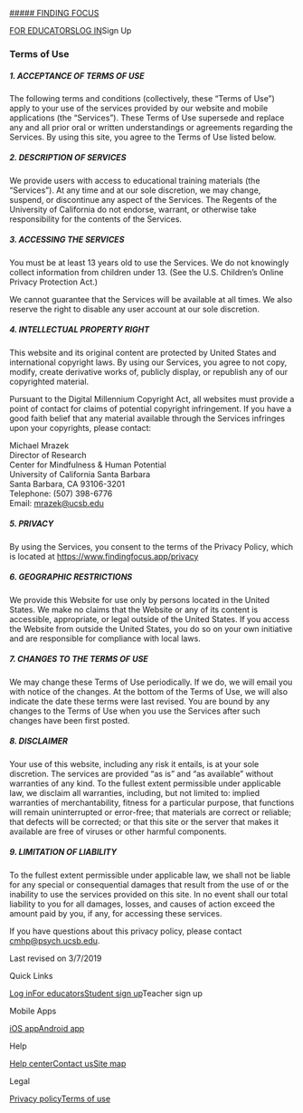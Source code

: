 [##### FINDING FOCUS](https://www.findingfocus.app/)

[FOR EDUCATORS](https://www.findingfocus.app/for-educators/)[LOG IN](https://portal.findingfocus.app/signIn)Sign Up

### Terms of Use

##### 1\. ACCEPTANCE OF TERMS OF USE

The following terms and conditions (collectively, these “Terms of Use”) apply to your use of the services provided by our website and mobile applications (the “Services”). These Terms of Use supersede and replace any and all prior oral or written understandings or agreements regarding the Services. By using this site, you agree to the Terms of Use listed below.

##### 2\. DESCRIPTION OF SERVICES

We provide users with access to educational training materials (the “Services”). At any time and at our sole discretion, we may change, suspend, or discontinue any aspect of the Services. The Regents of the University of California do not endorse, warrant, or otherwise take responsibility for the contents of the Services.

##### 3\. ACCESSING THE SERVICES

You must be at least 13 years old to use the Services. We do not knowingly collect information from children under 13. (See the U.S. Children’s Online Privacy Protection Act.)  
  
We cannot guarantee that the Services will be available at all times. We also reserve the right to disable any user account at our sole discretion.

##### 4\. INTELLECTUAL PROPERTY RIGHT

This website and its original content are protected by United States and international copyright laws. By using our Services, you agree to not copy, modify, create derivative works of, publicly display, or republish any of our copyrighted material.  
  
Pursuant to the Digital Millennium Copyright Act, all websites must provide a point of contact for claims of potential copyright infringement. If you have a good faith belief that any material available through the Services infringes upon your copyrights, please contact:  
  
Michael Mrazek  
Director of Research  
Center for Mindfulness & Human Potential  
University of California Santa Barbara  
Santa Barbara, CA 93106-3201  
Telephone: (507) 398-6776  
Email: mrazek@ucsb.edu

##### 5\. PRIVACY

By using the Services, you consent to the terms of the Privacy Policy, which is located at https://www.findingfocus.app/privacy

##### 6\. GEOGRAPHIC RESTRICTIONS

We provide this Website for use only by persons located in the United States. We make no claims that the Website or any of its content is accessible, appropriate, or legal outside of the United States. If you access the Website from outside the United States, you do so on your own initiative and are responsible for compliance with local laws.

##### 7\. CHANGES TO THE TERMS OF USE

We may change these Terms of Use periodically. If we do, we will email you with notice of the changes. At the bottom of the Terms of Use, we will also indicate the date these terms were last revised. You are bound by any changes to the Terms of Use when you use the Services after such changes have been first posted.

##### 8\. DISCLAIMER

Your use of this website, including any risk it entails, is at your sole discretion. The services are provided “as is” and “as available” without warranties of any kind. To the fullest extent permissible under applicable law, we disclaim all warranties, including, but not limited to: implied warranties of merchantability, fitness for a particular purpose, that functions will remain uninterrupted or error-free; that materials are correct or reliable; that defects will be corrected; or that this site or the server that makes it available are free of viruses or other harmful components.

##### 9\. LIMITATION OF LIABILITY

To the fullest extent permissible under applicable law, we shall not be liable for any special or consequential damages that result from the use of or the inability to use the services provided on this site. In no event shall our total liability to you for all damages, losses, and causes of action exceed the amount paid by you, if any, for accessing these services.

  
If you have questions about this privacy policy, please contact cmhp@psych.ucsb.edu.  
  
Last revised on 3/7/2019

Quick Links

[Log in](https://portal.findingfocus.app/signIn)[For educators](https://www.findingfocus.app/for-educators)[Student sign up](https://portal.findingfocus.app/marketingRequestAnAccount?showSignUpDialogRedirect=true)Teacher sign up

Mobile Apps

[iOS app](https://itunes.apple.com/us/app/evidence-based-courses/id1387307192?mt=8)[Android app](https://play.google.com/store/apps/details?id=com.evidencebasedcourses)

Help

[Help center](https://findingfocus.zendesk.com/hc/en-us)[Contact us](https://findingfocus.zendesk.com/hc/en-us/requests/new)[Site map](https://www.findingfocus.app/siteMap)

Legal

[Privacy policy](https://www.findingfocus.app/privacy)[Terms of use](https://www.findingfocus.app/terms)